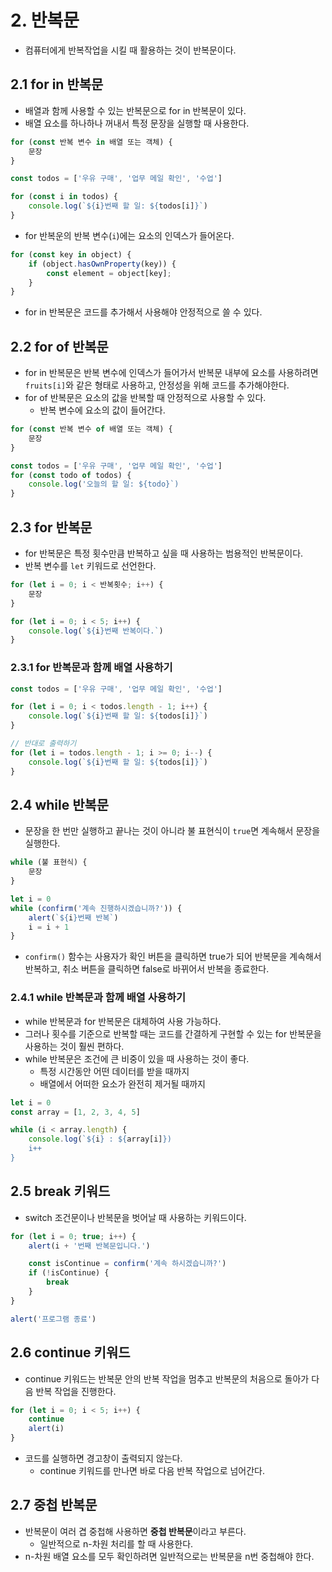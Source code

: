 # 2. 반복문
- 컴퓨터에게 반복작업을 시킬 때 활용하는 것이 반복문이다.

## 2.1 for in 반복문
- 배열과 함께 사용할 수 있는 반복문으로 for in 반복문이 있다.
- 배열 요소를 하나하나 꺼내서 특정 문장을 실행할 때 사용한다.
```javascript
for (const 반복 변수 in 배열 또는 객체) {
	문장
}
```

```javascript
const todos = ['우유 구매', '업무 메일 확인', '수업']

for (const i in todos) {
	console.log(`${i}번째 할 일: ${todos[i]}`)
}
```
- for 반복운의 반복 변수(`i`)에는 요소의 인덱스가 들어온다.

```javascript
for (const key in object) {
	if (object.hasOwnProperty(key)) {
		const element = object[key];
	}
}
```
- for in 반복문은 코드를 추가해서 사용해야 안정적으로 쓸 수 있다.

## 2.2 for of 반복문
- for in 반복문은 반복 변수에 인덱스가 들어가서 반복문 내부에 요소를 사용하려면 `fruits[i]`와 같은 형태로 사용하고, 안정성을 위해 코드를 추가해야한다.
- for of 반복문은 요소의 값을 반복할 때 안정적으로 사용할 수 있다.
	- 반복 변수에 요소의 값이 들어간다.
```javascript
for (const 반복 변수 of 배열 또는 객체) {
	문장
}
```

```javascript
const todos = ['우유 구매', '업무 메일 확인', '수업']
for (const todo of todos) {
	console.log('오늘의 할 일: ${todo}`)
}
```

## 2.3 for 반복문
- for 반복문은 특정 횟수만큼 반복하고 싶을 때 사용하는 범용적인 반복문이다.
- 반복 변수를 `let` 키워드로 선언한다.
```javascript
for (let i = 0; i < 반복횟수; i++) {
	문장
}
```

```javascript
for (let i = 0; i < 5; i++) {
	console.log(`${i}번째 반복이다.`)
}
```

### 2.3.1 for 반복문과 함께 배열 사용하기
```javascript
const todos = ['우유 구매', '업무 메일 확인', '수업']

for (let i = 0; i < todos.length - 1; i++) {
	console.log(`${i}번째 할 일: ${todos[i]}`)
}

// 반대로 출력하기
for (let i = todos.length - 1; i >= 0; i--) {
	console.log(`${i}번째 할 일: ${todos[i]}`)
}
```

## 2.4 while 반복문
- 문장을 한 번만 실행하고 끝나는 것이 아니라 불 표현식이 `true`면 계속해서 문장을 실행한다.
```javascript
while (불 표현식) {
	문장
}
```

```javascript
let i = 0
while (confirm('계속 진행하시겠습니까?')) {
	alert(`${i}번째 반복`)
	i = i + 1
}
```
- `confirm()` 함수는 사용자가 확인 버튼을 클릭하면 true가 되어 반복문을 계속해서 반복하고, 취소 버튼을 클릭하면 false로 바뀌어서 반복을 종료한다.

### 2.4.1 while 반복문과 함께 배열 사용하기
- while 반복문과 for 반복문은 대체하여 사용 가능하다.
- 그러나 횟수를 기준으로 반복할 때는 코드를 간결하게 구현할 수 있는 for 반복문을 사용하는 것이 훨씬 편하다.
- while 반복문은 조건에 큰 비중이 있을 때 사용하는 것이 좋다.
	- 특정 시간동안 어떤 데이터를 받을 때까지
	- 배열에서 어떠한 요소가 완전히 제거될 때까지
```javascript
let i = 0
const array = [1, 2, 3, 4, 5]

while (i < array.length) {
	console.log(`${i} : ${array[i]})
	i++
}
```

## 2.5 break 키워드
- switch 조건문이나 반복문을 벗어날 때 사용하는 키워드이다.

```javascript
for (let i = 0; true; i++) {
	alert(i + '번째 반복문입니다.')

	const isContinue = confirm('계속 하시겠습니까?')
	if (!isContinue) {
		break
	}
}

alert('프로그램 종료')
```

## 2.6 continue 키워드
- continue 키워드는 반복문 안의 반복 작업을 멈추고 반복문의 처음으로 돌아가 다음 반복 작업을 진행한다.

```javascript
for (let i = 0; i < 5; i++) {
	continue
	alert(i)
}
```
- 코드를 실행하면 경고창이 출력되지 않는다.
	- continue 키워드를 만나면 바로 다음 반복 작업으로 넘어간다.

## 2.7 중첩 반복문
- 반복문이 여러 겹 중첩해 사용하면 **중첩 반복문**이라고 부른다.
	- 일반적으로 n-차원 처리를 할 때 사용한다.
- n-차원 배열 요소를 모두 확인하려면 일반적으로는 반복문을 n번 중첩해야 한다.